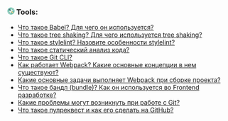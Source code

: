 <h3>
  <img src="../assets/Tools.png" width="16" height="16" />
  <span>Tools:</span>
</h3>

- [Что такое Babel? Для чего он используется?](https://youtu.be/w-vUj0gHGgg?t=680)
- [Что такое tree shaking? Для чего используется tree shaking?](https://youtu.be/DQ0BLu6rZYc?t=599)
- [Что такое stylelint? Назовите особенности stylelint?](https://youtu.be/DQ0BLu6rZYc?t=644)
- [Что такое статический анализ кода?](https://youtu.be/DQ0BLu6rZYc?t=695)
- [Что такое Git CLI?](https://youtu.be/DQ0BLu6rZYc?t=749)
- [Как работает Webpack? Какие основные концепции в нем существуют?](https://youtu.be/t0sdlbA6yA8?t=761)
- [Какие основные задачи выполняет Webpack при сборке проекта?](https://youtu.be/Sw4BlFLj2dg?t=641)
- [Что такое бандл (bundle)? Как он используется во Frontend разработке?](https://youtu.be/Sw4BlFLj2dg?t=723)
- [Какие проблемы могут возникнуть при работе с Git?](https://youtu.be/Sw4BlFLj2dg?t=775)
- [Что такое пулреквест и как его сделать на GitHub?](https://youtu.be/zcF-CVtXSBI?t=746)
